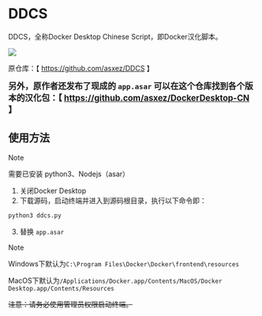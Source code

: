 # DDCS

DDCS，全称Docker Desktop Chinese Script，即Docker汉化脚本。

![](https://pic.imge.cc/2024/09/13/66e438a8ab768.jpg)

原仓库：【 https://github.com/asxez/DDCS 】

<big>**另外，原作者还发布了现成的 `app.asar` 可以在这个仓库找到各个版本的汉化包：【 https://github.com/asxez/DockerDesktop-CN 】**</big>


## 使用方法

> [!NOTE]
> 需要已安装 python3、Nodejs（asar）
> 

1. 关闭Docker Desktop
2. 下载源码，启动终端并进入到源码根目录，执行以下命令即：

```bash
python3 ddcs.py
```
3. 替换 `app.asar`

> [!NOTE]
> Windows下默认为`C:\Program Files\Docker\Docker\frontend\resources`
> 
> MacOS下默认为`/Applications/Docker.app/Contents/MacOS/Docker Desktop.app/Contents/Resources`

~~注意：请务必使用管理员权限启动终端。~~
